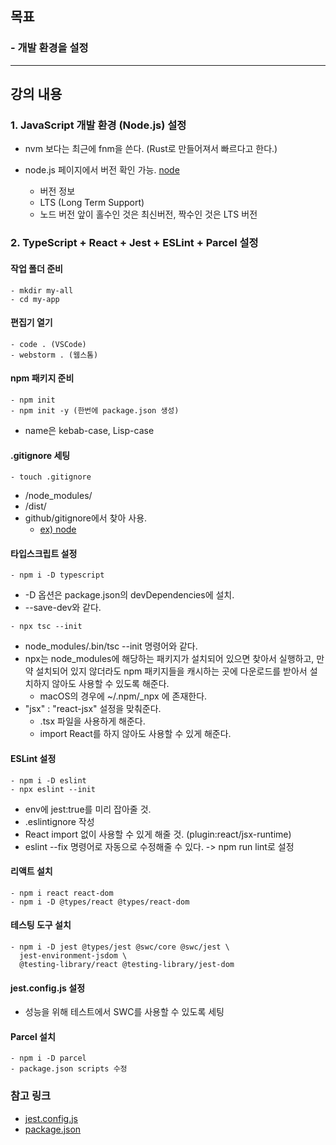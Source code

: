 ## 목표
### - 개발 환경을 설정


---

## 강의 내용
### 1. JavaScript 개발 환경 (Node.js) 설정
  
- nvm 보다는 최근에 fnm을 쓴다. (Rust로 만들어져서 빠르다고 한다.)  

- node.js 페이지에서 버전 확인 가능. [node](https://nodejs.org/en)
  - 버전 정보
  - LTS (Long Term Support)
  - 노드 버전 앞이 홀수인 것은 최신버전, 짝수인 것은 LTS 버전

### 2. TypeScript + React + Jest + ESLint + Parcel 설정


#### 작업 폴더 준비

```
- mkdir my-all
- cd my-app
```

#### 편집기 열기
```
- code . (VSCode)
- webstorm . (웹스톰)
```

#### npm 패키지 준비
```
- npm init
- npm init -y (한번에 package.json 생성)
```
- name은 kebab-case, Lisp-case

#### .gitignore 세팅
```
- touch .gitignore
```
- /node_modules/
- /dist/
- github/gitignore에서 찾아 사용.
    - [ex) node](https://github.com/github/gitignore/blob/main/Node.gitignore)

#### 타입스크립트 설정
```
- npm i -D typescript
```
- -D 옵션은 package.json의 devDependencies에 설치. 
- --save-dev와 같다.
```
- npx tsc --init
```
- node_modules/.bin/tsc --init 명령어와 같다.
- npx는 node_modules에 해당하는 패키지가 설치되어 있으면 찾아서 실행하고, 만약 설치되어 있지 않더라도 npm 패키지들을 캐시하는 곳에 다운로드를 받아서 설치하지 않아도 사용할 수 있도록 해준다.
    - macOS의 경우에 ~/.npm/\_npx 에 존재한다.
- "jsx" : "react-jsx" 설정을 맞춰준다.
    - .tsx 파일을 사용하게 해준다.
    - import React를 하지 않아도 사용할 수 있게 해준다.

#### ESLint 설정

```
- npm i -D eslint
- npx eslint --init
```
- env에 jest:true를 미리 잡아줄 것.
- .eslintignore 작성
- React import 없이 사용할 수 있게 해줄 것. (plugin:react/jsx-runtime)
- eslint --fix 명령어로 자동으로 수정해줄 수 있다. -> npm run lint로 설정

#### 리액트 설치
```
- npm i react react-dom
- npm i -D @types/react @types/react-dom
```

#### 테스팅 도구 설치
```
- npm i -D jest @types/jest @swc/core @swc/jest \
  jest-environment-jsdom \
  @testing-library/react @testing-library/jest-dom
```

####  jest.config.js 설정

- 성능을 위해 테스트에서 SWC를 사용할 수 있도록 세팅

#### Parcel 설치
```
- npm i -D parcel
- package.json scripts 수정
```


### 참고 링크
- [jest.config.js](https://github.com/ahastudio/CodingLife/blob/main/20220726/react/jest.config.js)
- [package.json](https://github.com/ahastudio/CodingLife/blob/main/20220726/react/package.json)
